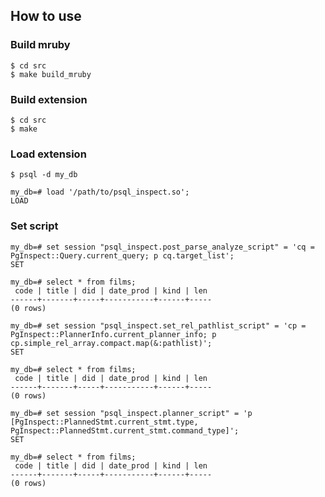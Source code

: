 ## How to use

### Build mruby

```shell
$ cd src
$ make build_mruby
```

### Build extension

```shell
$ cd src
$ make
```

### Load extension

```shell
$ psql -d my_db

my_db=# load '/path/to/psql_inspect.so';
LOAD
```

### Set script

```shell
my_db=# set session "psql_inspect.post_parse_analyze_script" = 'cq = PgInspect::Query.current_query; p cq.target_list';
SET

my_db=# select * from films;
 code | title | did | date_prod | kind | len
------+-------+-----+-----------+------+-----
(0 rows)
```


```shell
my_db=# set session "psql_inspect.set_rel_pathlist_script" = 'cp = PgInspect::PlannerInfo.current_planner_info; p cp.simple_rel_array.compact.map(&:pathlist)';
SET

my_db=# select * from films;
 code | title | did | date_prod | kind | len
------+-------+-----+-----------+------+-----
(0 rows)
```

```shell
my_db=# set session "psql_inspect.planner_script" = 'p [PgInspect::PlannedStmt.current_stmt.type, PgInspect::PlannedStmt.current_stmt.command_type]';
SET

my_db=# select * from films;
 code | title | did | date_prod | kind | len
------+-------+-----+-----------+------+-----
(0 rows)
```
